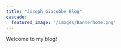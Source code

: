 ```yaml
---
title: "Joseph Giacobbe Blog"
cascade:
  featured_image: '/images/Bannerhome.png'
---
```

Welcome to my blog!
